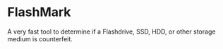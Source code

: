 # FlashMark
A very fast tool to determine if a Flashdrive, SSD, HDD, or other storage medium is counterfeit.
